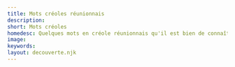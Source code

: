```yaml
---
title: Mots créoles réunionnais
description:
short: Mots créoles
homedesc: Quelques mots en créole réunionnais qu'il est bien de connaître
image:
keywords:
layout: decouverte.njk
---
```

